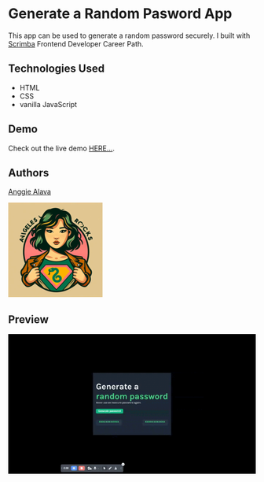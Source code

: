 # Generate a Random Pasword App

This app can be used to generate a random password securely. I built with [Scrimba](https://scrimba.com/) Frontend Developer Career Path.

## Technologies Used

- HTML
- CSS
- vanilla JavaScript

## Demo

Check out the live demo [HERE...](https://generate-password-a.netlify.app/).

## Authors

[Anggie Alava](https://www.linkedin.com/in/anggiealava/)

![Logo](./logo192x192.png)

## Preview

![Project Preview](/assets/generate-password.gif)

